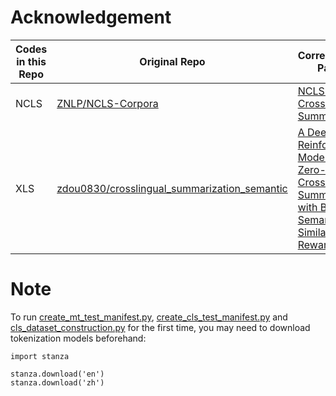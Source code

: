 # Acknowledgement 

<table>
<thead>
  <tr>
    <th>Codes in this Repo</th>
    <th>Original Repo</th>
    <th>Corresponding Papers</th>
    <th>License</th>
  </tr>
</thead>
<tbody>
  <tr>
    <td>NCLS</td>
    <td> <a href="https://github.com/ZNLP/NCLS-Corpora">ZNLP/NCLS-Corpora</a> </td>
    <td> <a href="https://arxiv.org/pdf/1909.00156.pdf">NCLS: Neural Cross-Lingual Summarization</a></td>
    <td><a href="https://github.com/ZNLP/NCLS-Corpora/blob/master/LICENSE.md">BSD License</a></td>
  </tr>
  <tr>
    <td>XLS</td>
    <td><a href="">zdou0830/crosslingual_summarization_semantic</a></td>
    <td><a href="https://arxiv.org/pdf/2006.15454.pdf">A Deep Reinforced Model for Zero-Shot Cross-Lingual Summarization with Bilingual Semantic Similarity Rewards</a></td>
    <td><a href="https://github.com/ZNLP/NCLS-Corpora/blob/master/LICENSE.md">BSD License</a></td>
  </tr>
</tbody>
</table>

 # Note

To run [create_mt_test_manifest.py](tools/create_mt_test_manifest.py), [create_cls_test_manifest.py](tools/create_cls_test_manifest.py) and [cls_dataset_construction.py](tools/cls_dataset_construction.py) for the first time, you may need to download tokenization models beforehand:
```
import stanza

stanza.download('en')
stanza.download('zh') 
```
